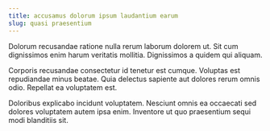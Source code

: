 ```yaml
---
title: accusamus dolorum ipsum laudantium earum
slug: quasi praesentium
---
```


Dolorum recusandae ratione nulla rerum laborum dolorem ut. Sit cum dignissimos enim harum veritatis mollitia. Dignissimos a quidem qui aliquam.

Corporis recusandae consectetur id tenetur est cumque. Voluptas est repudiandae minus beatae. Quia delectus sapiente aut dolores rerum omnis odio. Repellat ea voluptatem est.

Doloribus explicabo incidunt voluptatem. Nesciunt omnis ea occaecati sed dolores voluptatem autem ipsa enim. Inventore ut quo praesentium sequi modi blanditiis sit.
